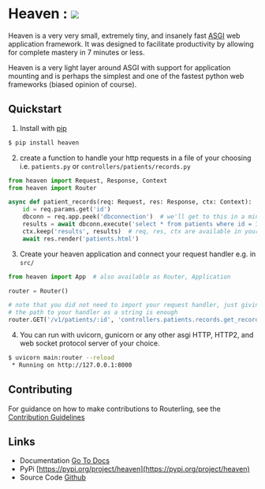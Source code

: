 # Heaven : <img src="https://img.shields.io/badge/coverage-95%25-green" />

Heaven is a very very small, extremely tiny, and insanely fast [ASGI](https://asgi.readthedocs.io) web application framework. It was designed to facilitate productivity by allowing for complete mastery in 7 minutes or less.

Heaven is a very light layer around ASGI with support for application mounting and is perhaps the simplest and one of the fastest python web frameworks (biased opinion of course).


## Quickstart
1. Install with [pip](https://pip.pypa.io/en/stable/getting-started/)
```sh
$ pip install heaven
```

2. create a function to handle your http requests in a file of your choosing i.e. `patients.py` or `controllers/patients/records.py`
```py
from heaven import Request, Response, Context
from heaven import Router

async def patient_records(req: Request, res: Response, ctx: Context):
    id = req.params.get('id')
    dbconn = req.app.peek('dbconnection')  # we'll get to this in a minute
    results = await dbconn.execute('select * from patients where id = 1000')
    ctx.keep('results', results)  # req, res, ctx are available in your jinja templates
    await res.render('patients.html')

```

3. Create your heaven application and connect your request handler e.g. in `src/`
```py
from heaven import App  # also available as Router, Application

router = Router()

# note that you did not need to import your request handler, just giving heaven
# the path to your handler as a string is enough
router.GET('/v1/patients/:id', 'controllers.patients.records.get_record_by_id')
```


4. You can run with uvicorn, gunicorn or any other asgi HTTP, HTTP2, and web socket protocol server of your choice.
```sh
$ uvicorn main:router --reload
 * Running on http://127.0.0.1:8000
```


## Contributing

For guidance on how to make contributions to Routerling, see the [Contribution Guidelines](contributions.md)


## Links

- Documentation [Go To Docs](https://rayattack.github.io/heaven)
- PyPi [https://pypi.org/project/heaven](https://pypi.org/project/heaven)
- Source Code [Github](https://github.com/rayattack/heaven)
